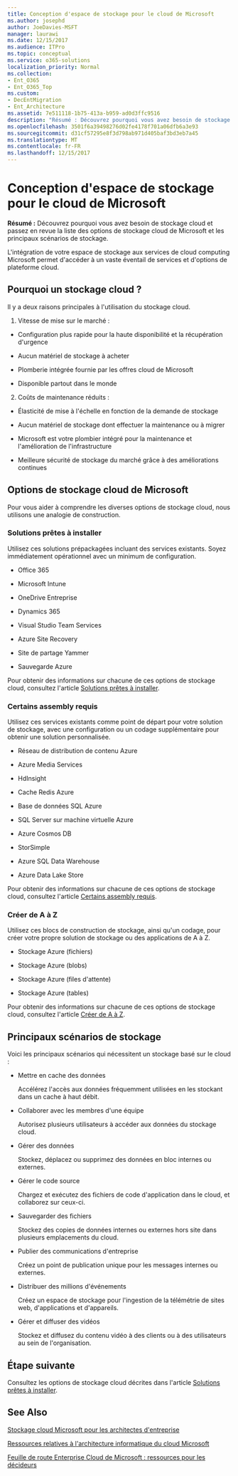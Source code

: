 ```yaml
---
title: Conception d'espace de stockage pour le cloud de Microsoft
ms.author: josephd
author: JoeDavies-MSFT
manager: laurawi
ms.date: 12/15/2017
ms.audience: ITPro
ms.topic: conceptual
ms.service: o365-solutions
localization_priority: Normal
ms.collection:
- Ent_O365
- Ent_O365_Top
ms.custom:
- DecEntMigration
- Ent_Architecture
ms.assetid: 7e511118-1b75-413a-b959-ad0d3ffc9516
description: "Résumé : Découvrez pourquoi vous avez besoin de stockage cloud et passez en revue la liste des options de stockage cloud de Microsoft et les principaux scénarios de stockage."
ms.openlocfilehash: 3501f6a39498276d02fe4178f701a06dfb6a3e93
ms.sourcegitcommit: d31cf57295e8f3d798ab971d405baf3bd3eb7a45
ms.translationtype: MT
ms.contentlocale: fr-FR
ms.lasthandoff: 12/15/2017
---
```

# <a name="designing-storage-for-the-microsoft-cloud"></a>Conception d'espace de stockage pour le cloud de Microsoft

 **Résumé :** Découvrez pourquoi vous avez besoin de stockage cloud et passez en revue la liste des options de stockage cloud de Microsoft et les principaux scénarios de stockage.
  
L'intégration de votre espace de stockage aux services de cloud computing Microsoft permet d'accéder à un vaste éventail de services et d'options de plateforme cloud.
  
## <a name="why-cloud-storage"></a>Pourquoi un stockage cloud ?

Il y a deux raisons principales à l'utilisation du stockage cloud.
  
1. Vitesse de mise sur le marché :
    
  - Configuration plus rapide pour la haute disponibilité et la récupération d'urgence
    
  - Aucun matériel de stockage à acheter
    
  - Plomberie intégrée fournie par les offres cloud de Microsoft
    
  - Disponible partout dans le monde
    
2. Coûts de maintenance réduits :
    
  - Élasticité de mise à l'échelle en fonction de la demande de stockage
    
  - Aucun matériel de stockage dont effectuer la maintenance ou à migrer
    
  - Microsoft est votre plombier intégré pour la maintenance et l'amélioration de l'infrastructure
    
  - Meilleure sécurité de stockage du marché grâce à des améliorations continues
    
## <a name="microsoft-cloud-storage-options"></a>Options de stockage cloud de Microsoft

Pour vous aider à comprendre les diverses options de stockage cloud, nous utilisons une analogie de construction.
  
### <a name="move-in-ready"></a>Solutions prêtes à installer

Utilisez ces solutions prépackagées incluant des services existants. Soyez immédiatement opérationnel avec un minimum de configuration.
  
- Office 365
    
- Microsoft Intune
    
- OneDrive Entreprise
    
- Dynamics 365
    
- Visual Studio Team Services
    
- Azure Site Recovery
    
- Site de partage Yammer
    
- Sauvegarde Azure
    
Pour obtenir des informations sur chacune de ces options de stockage cloud, consultez l'article [Solutions prêtes à installer](move-in-ready.md).
  
### <a name="some-assembly-required"></a>Certains assembly requis

Utilisez ces services existants comme point de départ pour votre solution de stockage, avec une configuration ou un codage supplémentaire pour obtenir une solution personnalisée.
  
- Réseau de distribution de contenu Azure
    
- Azure Media Services
    
- HdInsight
    
- Cache Redis Azure
    
- Base de données SQL Azure
    
- SQL Server sur machine virtuelle Azure
    
- Azure Cosmos DB
    
- StorSimple
    
- Azure SQL Data Warehouse
    
- Azure Data Lake Store
    
Pour obtenir des informations sur chacune de ces options de stockage cloud, consultez l'article [Certains assembly requis](some-assembly-required.md).
  
### <a name="build-from-the-ground-up"></a>Créer de A à Z

Utilisez ces blocs de construction de stockage, ainsi qu'un codage, pour créer votre propre solution de stockage ou des applications de A à Z.
  
- Stockage Azure (fichiers)
    
- Stockage Azure (blobs)
    
- Stockage Azure (files d'attente)
    
- Stockage Azure (tables)
    
Pour obtenir des informations sur chacune de ces options de stockage cloud, consultez l'article [Créer de A à Z](build-from-the-ground-up.md).
  
## <a name="key-storage-scenarios"></a>Principaux scénarios de stockage

Voici les principaux scénarios qui nécessitent un stockage basé sur le cloud :
  
- Mettre en cache des données
    
    Accélérez l'accès aux données fréquemment utilisées en les stockant dans un cache à haut débit.
    
- Collaborer avec les membres d'une équipe
    
    Autorisez plusieurs utilisateurs à accéder aux données du stockage cloud.
    
- Gérer des données
    
    Stockez, déplacez ou supprimez des données en bloc internes ou externes.
    
- Gérer le code source
    
    Chargez et exécutez des fichiers de code d'application dans le cloud, et collaborez sur ceux-ci.
    
- Sauvegarder des fichiers
    
    Stockez des copies de données internes ou externes hors site dans plusieurs emplacements du cloud.
    
- Publier des communications d'entreprise
    
    Créez un point de publication unique pour les messages internes ou externes.
    
- Distribuer des millions d'événements
    
    Créez un espace de stockage pour l'ingestion de la télémétrie de sites web, d'applications et d'appareils.
    
- Gérer et diffuser des vidéos
    
    Stockez et diffusez du contenu vidéo à des clients ou à des utilisateurs au sein de l'organisation.
    
## <a name="next-step"></a>Étape suivante

Consultez les options de stockage cloud décrites dans l'article [Solutions prêtes à installer](move-in-ready.md).
  
## <a name="see-also"></a>See Also

[Stockage cloud Microsoft pour les architectes d'entreprise](microsoft-cloud-storage-for-enterprise-architects.md)
  
[Ressources relatives à l'architecture informatique du cloud Microsoft](microsoft-cloud-it-architecture-resources.md)

[Feuille de route Enterprise Cloud de Microsoft : ressources pour les décideurs](https://sway.com/FJ2xsyWtkJc2taRD)


